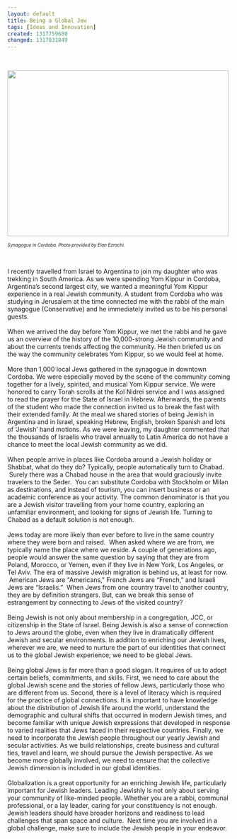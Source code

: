 ```yaml
---
layout: default
title: Being a Global Jew
tags: [Ideas and Innovation]
created: 1317759680
changed: 1317831849
---
```

<p>
	&nbsp;</p>
<p>
	<img alt="" src="/files/Ezrachi - Beth El Synagogue in Cordoba.jpg" style="width: 500px; height: 375px; " /></p>
<p>
	<span style="font-size:10px;"><em>Synagogue in Cordoba. Photo provided by Elan Ezrachi.</em></span></p>
<p>
	&nbsp;</p>
<div>
	I recently travelled from Israel to Argentina to join my daughter who was trekking in South America. As we were spending Yom Kippur in Cordoba, Argentina&rsquo;s second largest city, we wanted a meaningful Yom Kippur experience in a real Jewish community. A student from Cordoba who was studying in Jerusalem at the time connected me with the rabbi of the main synagogue (Conservative) and he immediately invited us to be his personal guests. &nbsp;</div>
<div>
	&nbsp;</div>
<div>
	When we arrived the day before Yom Kippur, we met the rabbi and he gave us an overview of the history of the 10,000-strong Jewish community and about the currents trends affecting the community. He then briefed us on the way the community celebrates Yom Kippur, so we would feel at home. &nbsp;</div>
<div>
	&nbsp;</div>
<div>
	More than 1,000 local Jews gathered in the synagogue in downtown Cordoba. We were especially moved by the scene of the community coming together for a lively, spirited, and musical Yom Kippur service. We were honored to carry Torah scrolls at the Kol Nidrei service and I was assigned to read the prayer for the State of Israel in Hebrew. Afterwards, the parents of the student who made the connection invited us to break the fast with their extended family. At the meal we shared stories of being Jewish in Argentina and in Israel, speaking Hebrew, English, broken Spanish and lots of &lsquo;Jewish&rsquo; hand motions. As we were leaving, my daughter commented that the thousands of Israelis who travel annually to Latin America do not have a chance to meet the local Jewish community as we did.</div>
<div>
	&nbsp;</div>
<div>
	When people arrive in places like Cordoba around a Jewish holiday or Shabbat, what do they do? Typically, people automatically turn to Chabad. &nbsp;Surely there was a Chabad house in the area that would graciously invite travelers to the Seder. &nbsp;You can substitute Cordoba with Stockholm or Milan as destinations, and instead of tourism, you can insert business or an academic conference as your activity. The common denominator is that you are a Jewish visitor travelling from your home country, exploring an unfamiliar environment, and looking for signs of Jewish life. Turning to Chabad as a default solution is not enough.&nbsp;</div>
<div>
	&nbsp;</div>
<div>
	Jews today are more likely than ever before to live in the same country where they were born and raised. &nbsp;When asked where we are from, we typically name the place where we reside. A couple of generations ago, people would answer the same question by saying that they are from Poland, Morocco, or Yemen, even if they live in New York, Los Angeles, or Tel Aviv. The era of massive Jewish migration is behind us, at least for now. &nbsp;American Jews are &quot;Americans,&quot; French Jews are &ldquo;French,&rdquo; and Israeli Jews are &ldquo;Israelis.&rdquo; &nbsp;When Jews from one country travel to another country, they are by definition strangers. But, can we break this sense of estrangement by connecting to Jews of the visited country?</div>
<div>
	&nbsp;</div>
<div>
	Being Jewish is not only about membership in a congregation, JCC, or citizenship in the State of Israel. Being Jewish is also a sense of connection to Jews around the globe, even when they live in dramatically different Jewish and secular environments. In addition to enriching our Jewish lives, wherever we are, we need to nurture the part of our identities that connect us to the global Jewish experience; we need to be global Jews. &nbsp;</div>
<div>
	&nbsp;</div>
<div>
	Being global Jews is far more than a good slogan. It requires of us to adopt certain beliefs, commitments, and skills. First, we need to care about the global Jewish scene and the stories of fellow Jews, particularly those who are different from us. Second, there is a level of literacy which is required for the practice of global connections. It is important to have knowledge about the distribution of Jewish life around the world, understand the demographic and cultural shifts that occurred in modern Jewish times, and become familiar with unique Jewish expressions that developed in response to varied realities that Jews faced in their respective countries. Finally, we need to incorporate the Jewish people throughout our yearly Jewish and secular activities. As we build relationships, create business and cultural ties, travel and learn, we should pursue the Jewish perspective. As we become more globally involved, we need to ensure that the collective Jewish dimension is included in our global identities. &nbsp;</div>
<div>
	&nbsp;</div>
<div>
	Globalization is a great opportunity for an enriching Jewish life, particularly important for Jewish leaders. Leading Jewishly is not only about serving your community of like-minded people. Whether you are a rabbi, communal professional, or a lay leader, caring for your constituency is not enough. Jewish leaders should have broader horizons and readiness to lead challenges that span space and culture. &nbsp;Next time you are involved in a global challenge, make sure to include the Jewish people in your endeavor. &nbsp;</div>
<div>
	&nbsp;</div>
<div>
	&nbsp;</div>
